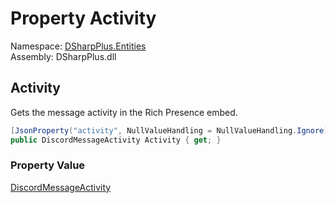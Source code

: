 # Property Activity

Namespace: [DSharpPlus.Entities](DSharpPlus.Entities.md)  
Assembly: DSharpPlus.dll

## <a id="DSharpPlus_Entities_DiscordMessage_Activity"></a>Activity

Gets the message activity in the Rich Presence embed.

```csharp
[JsonProperty("activity", NullValueHandling = NullValueHandling.Ignore)]
public DiscordMessageActivity Activity { get; }
```

### Property Value

[DiscordMessageActivity](DSharpPlus.Entities.DiscordMessageActivity.md)

